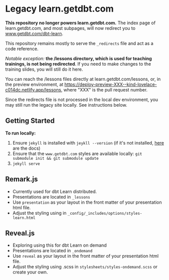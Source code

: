 # Legacy learn.getdbt.com

**This repository no longer powers learn.getdbt.com.** The index page of learn.getdbt.com, and most subpages, will now redirect you to www.getdbt.com/dbt-learn. 

This repository remains mostly to serve the `_redirects` file and act as a code reference. 

*Notable exception:* **the /lessons directory, which is used for teaching trainings, is not being redirected**. If you need to make changes to the training slides, you will still do it here.

You can reach the /lessons files directly at learn.getdbt.com/lessons, or, in the preview environment, at https://deploy-preview-XXX--kind-lovelace-c014dc.netlify.app/lessons, where "XXX" is the pull request number. 

Since the redirects file is not processed in the local dev environment, you may still run the legacy site locally. See instructions below.

## Getting Started

**To run locally:**
1. Ensure `jekyll` is installed with `jeykll --version` (if it's not installed, [here](https://jekyllrb.com/docs/installation/macos/) are the docs)
2. Ensure that the `www.getdbt.com` styles are available locally: `git submodule init && git submodule update`
3. `jekyll serve`

## Remark.js
* Currently used for dbt Learn distributed.
* Presentations are located in `_lessons`
* Use `presentation` as your layout in the front matter of your presentation html file.
* Adjust the styling using in `_config/_includes/options/styles-learn.html`

## Reveal.js
* Exploring using this for dbt Learn on demand
* Presentations are located in `_ondemand`
* Use `reveal` as your layout in the front matter of your presentation html file.
* Adjust the styling using .scss in `stylesheets/styles-ondemand.scss` or create your own.
